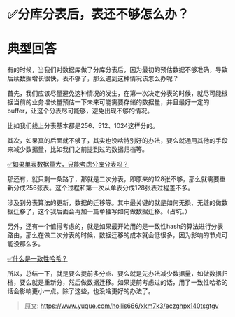 # ✅分库分表后，表还不够怎么办？

# 典型回答
有的时候，当我们对数据库做了分库分表后，因为最初的预估数据不够准确，导致后续数据增长很快，表不够了，那么遇到这种情况该怎么办呢？



首先，我们应该尽量避免这种情况的发生，在第一次决定分表的时候，就尽可能根据当前的业务增长量预估一下未来可能需要存储的数据量，并且最好一定的buffer，让这个分表尽可能够，避免出现不够的情况。



比如我们线上分表基本都是256、512、1024这样分的。



其次，如果真的后面就不够了，其实也没啥特别好的办法，要么就通用其他的手段来减少数据量，比如我们之前提到过的数据归档等。



[✅如果单表数据量大，只能考虑分库分表吗？](https://www.yuque.com/hollis666/xkm7k3/dk6tpttlf2aex9ap)



那还有，就只剩一条路了，那就是二次分表，即原来的128张不够，那么就需要重新分成256张表。这个过程和第一次从单表分成128张表过程差不多。



涉及到分表算法的更新，数据的迁移等。其中最关键的就是如何无损、无缝的做数据迁移了，这个我后面会再加一篇单独写如何做数据迁移。（占坑。）



另外，还有一个值得考虑的，就是如果最开始用的是一致性hash的算法进行分表路由，那么在做二次分表的时候，数据迁移的成本就会低很多，因为影响的节点可能没那么多。



[✅什么是一致性哈希？](https://www.yuque.com/hollis666/xkm7k3/hgx0twgg4t7nqg6v)



所以，总结一下，就是要么提前多分点、要么就是先办法减少数据量，如做数据归档，要么就是重新分，然后做数据迁移。如果提前考虑过的话，用了一致性哈希的话会影响更小一点。除了这些，也没啥更好的办法了。



> 原文: <https://www.yuque.com/hollis666/xkm7k3/eczghpx140tsgtgv>